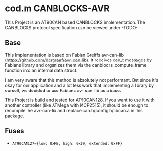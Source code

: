 # cod.m CANBLOCKS-AVR

This Project is an AT90CAN based CANBLOCKS implementation. The CANBLOCKS protocol specification can be viewed under -TODO-

## Base

This Implementation is based on Fabian Greiffs avr-can-lib (https://github.com/dergraaf/avr-can-lib). It receives can_t messages by Fabians library and organizes them via the canblocks_compute_frame function into an internal data struct.

I am very aware that this method is absolutely not performant. But since it's okay for our application and a lot less work that implementing a library by ourself, we decided to use Fabians avr-can-lib as a base.

This Project is build and tested for AT90CAN128. If you want to use it with another controller (like ATMega with MCP2515), it should be enough to recompile the avr-can-lib and replace can.h/config.h/libcan.a in this package.

## Fuses

- `AT90CAN127={low: 0xFE, high: 0xD9, extended: 0xFF}`